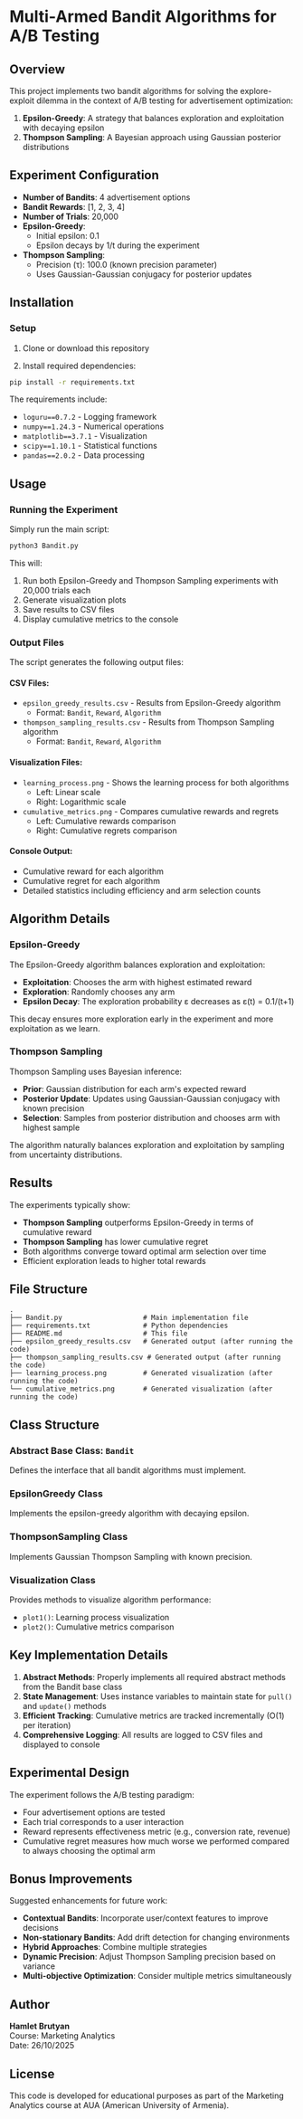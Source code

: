# Multi-Armed Bandit Algorithms for A/B Testing

## Overview

This project implements two bandit algorithms for solving the explore-exploit dilemma in the context of A/B testing for advertisement optimization:

1. **Epsilon-Greedy**: A strategy that balances exploration and exploitation with decaying epsilon
2. **Thompson Sampling**: A Bayesian approach using Gaussian posterior distributions

## Experiment Configuration

- **Number of Bandits**: 4 advertisement options
- **Bandit Rewards**: [1, 2, 3, 4]
- **Number of Trials**: 20,000
- **Epsilon-Greedy**: 
  - Initial epsilon: 0.1
  - Epsilon decays by 1/t during the experiment
- **Thompson Sampling**: 
  - Precision (τ): 100.0 (known precision parameter)
  - Uses Gaussian-Gaussian conjugacy for posterior updates

## Installation


### Setup

1. Clone or download this repository

2. Install required dependencies:
```bash
pip install -r requirements.txt
```

The requirements include:
- `loguru==0.7.2` - Logging framework
- `numpy==1.24.3` - Numerical operations
- `matplotlib==3.7.1` - Visualization
- `scipy==1.10.1` - Statistical functions
- `pandas==2.0.2` - Data processing

## Usage

### Running the Experiment

Simply run the main script:
```bash
python3 Bandit.py
```

This will:
1. Run both Epsilon-Greedy and Thompson Sampling experiments with 20,000 trials each
2. Generate visualization plots
3. Save results to CSV files
4. Display cumulative metrics to the console

### Output Files

The script generates the following output files:

#### CSV Files:
- `epsilon_greedy_results.csv` - Results from Epsilon-Greedy algorithm
  - Format: `Bandit`, `Reward`, `Algorithm`
- `thompson_sampling_results.csv` - Results from Thompson Sampling algorithm
  - Format: `Bandit`, `Reward`, `Algorithm`

#### Visualization Files:
- `learning_process.png` - Shows the learning process for both algorithms
  - Left: Linear scale
  - Right: Logarithmic scale
- `cumulative_metrics.png` - Compares cumulative rewards and regrets
  - Left: Cumulative rewards comparison
  - Right: Cumulative regrets comparison

#### Console Output:
- Cumulative reward for each algorithm
- Cumulative regret for each algorithm
- Detailed statistics including efficiency and arm selection counts

## Algorithm Details

### Epsilon-Greedy

The Epsilon-Greedy algorithm balances exploration and exploitation:
- **Exploitation**: Chooses the arm with highest estimated reward
- **Exploration**: Randomly chooses any arm
- **Epsilon Decay**: The exploration probability ε decreases as ε(t) = 0.1/(t+1)

This decay ensures more exploration early in the experiment and more exploitation as we learn.

### Thompson Sampling

Thompson Sampling uses Bayesian inference:
- **Prior**: Gaussian distribution for each arm's expected reward
- **Posterior Update**: Updates using Gaussian-Gaussian conjugacy with known precision
- **Selection**: Samples from posterior distribution and chooses arm with highest sample

The algorithm naturally balances exploration and exploitation by sampling from uncertainty distributions.

## Results

The experiments typically show:
- **Thompson Sampling** outperforms Epsilon-Greedy in terms of cumulative reward
- **Thompson Sampling** has lower cumulative regret
- Both algorithms converge toward optimal arm selection over time
- Efficient exploration leads to higher total rewards

## File Structure

```
.
├── Bandit.py                    # Main implementation file
├── requirements.txt             # Python dependencies
├── README.md                    # This file
├── epsilon_greedy_results.csv   # Generated output (after running the code)
├── thompson_sampling_results.csv # Generated output (after running the code)
├── learning_process.png         # Generated visualization (after running the code)
└── cumulative_metrics.png       # Generated visualization (after running the code)
```

## Class Structure

### Abstract Base Class: `Bandit`
Defines the interface that all bandit algorithms must implement.

### EpsilonGreedy Class
Implements the epsilon-greedy algorithm with decaying epsilon.

### ThompsonSampling Class
Implements Gaussian Thompson Sampling with known precision.

### Visualization Class
Provides methods to visualize algorithm performance:
- `plot1()`: Learning process visualization
- `plot2()`: Cumulative metrics comparison

## Key Implementation Details

1. **Abstract Methods**: Properly implements all required abstract methods from the Bandit base class
2. **State Management**: Uses instance variables to maintain state for `pull()` and `update()` methods
3. **Efficient Tracking**: Cumulative metrics are tracked incrementally (O(1) per iteration)
4. **Comprehensive Logging**: All results are logged to CSV files and displayed to console

## Experimental Design

The experiment follows the A/B testing paradigm:
- Four advertisement options are tested
- Each trial corresponds to a user interaction
- Reward represents effectiveness metric (e.g., conversion rate, revenue)
- Cumulative regret measures how much worse we performed compared to always choosing the optimal arm

## Bonus Improvements

Suggested enhancements for future work:
- **Contextual Bandits**: Incorporate user/context features to improve decisions
- **Non-stationary Bandits**: Add drift detection for changing environments
- **Hybrid Approaches**: Combine multiple strategies
- **Dynamic Precision**: Adjust Thompson Sampling precision based on variance
- **Multi-objective Optimization**: Consider multiple metrics simultaneously

## Author

**Hamlet Brutyan**  
Course: Marketing Analytics  
Date: 26/10/2025


## License

This code is developed for educational purposes as part of the Marketing Analytics course at AUA (American University of Armenia).

